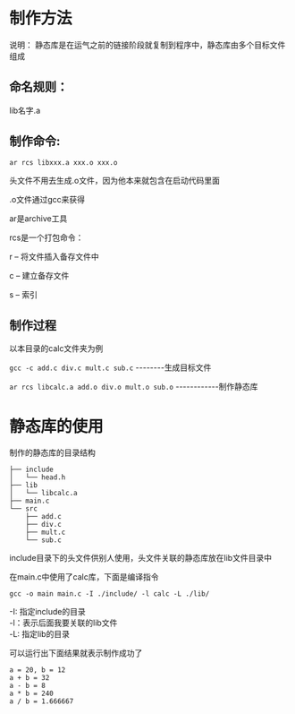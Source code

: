 # 制作方法


说明： 静态库是在运气之前的链接阶段就复制到程序中，静态库由多个目标文件组成

## 命名规则： 

lib名字.a
## 制作命令:  

`ar rcs libxxx.a xxx.o xxx.o`

头文件不用去生成.o文件，因为他本来就包含在启动代码里面

.o文件通过gcc来获得

ar是archive工具

rcs是一个打包命令：

  r – 将文件插入备存文件中
  
  c – 建立备存文件
  
  s – 索引

## 制作过程
以本目录的calc文件夹为例

`gcc -c add.c div.c mult.c sub.c`  --------生成目标文件

`ar rcs libcalc.a add.o div.o mult.o sub.o` ------------制作静态库

# 静态库的使用
制作的静态库的目录结构
```
├── include  
│   └── head.h  
├── lib  
│   └── libcalc.a  
├── main.c  
└── src  
    ├── add.c  
    ├── div.c  
    ├── mult.c  
    └── sub.c  
```
include目录下的头文件供别人使用，头文件关联的静态库放在lib文件目录中  

在main.c中使用了calc库，下面是编译指令  
```
gcc -o main main.c -I ./include/ -l calc -L ./lib/
```
-I: 指定include的目录  
-l：表示后面我要关联的lib文件  
-L: 指定lib的目录  

可以运行出下面结果就表示制作成功了  
```
a = 20, b = 12
a + b = 32
a - b = 8
a * b = 240
a / b = 1.666667
```


